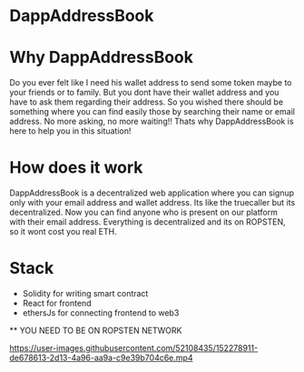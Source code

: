 # DappAddressBook

# Why DappAddressBook

Do you ever felt like I need his wallet address to send some token maybe to your friends or to family. But you dont have their wallet address and you  have to ask them regarding their address. So you wished there should be something where you can find easily those by searching their name or email address. No more asking, no more waiting!! Thats why DappAddressBook is here to help you in this situation!

# How does it work

DappAddressBook is a decentralized web application where you can signup only with your email address and wallet address. Its like the truecaller but its decentralized. Now you can find anyone who is present on our platform with their email address. Everything is decentralized and its on ROPSTEN, so it wont cost you real ETH. 

# Stack
- Solidity for writing smart contract
- React for frontend
- ethersJs for connecting frontend to web3

** YOU NEED TO BE ON ROPSTEN NETWORK

https://user-images.githubusercontent.com/52108435/152278911-de678613-2d13-4a96-aa9a-c9e39b704c6e.mp4

